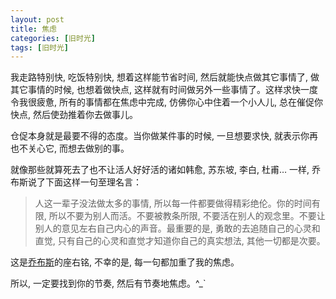 ```yaml
---
layout: post
title: 焦虑
categories: [旧时光]
tags: [旧时光]
---
```


我走路特别快, 吃饭特别快, 想着这样能节省时间, 然后就能快点做其它事情了, 做其它事情的时候, 也想着做快点, 这样就有时间做另外一些事情了。这样求快一度令我很疲惫, 所有的事情都在焦虑中完成, 仿佛你心中住着一个小人儿, 总在催促你快点, 然后使劲推着你去做事儿。

仓促本身就是最要不得的态度。当你做某件事的时候, 一旦想要求快, 就表示你再也不关心它, 而想去做别的事。

就像那些就算死去了也不让活人好好活的诸如韩愈, 苏东坡, 李白,  杜甫… 一样, 乔布斯说了下面这样一句至理名言：

> 人这一辈子没法做太多的事情, 所以每一件都要做得精彩绝伦。你的时间有限, 所以不要为别人而活。不要被教条所限, 不要活在别人的观念里。不要让别人的意见左右自己内心的声音。最重要的是, 勇敢的去追随自己的心灵和直觉, 只有自己的心灵和直觉才知道你自己的真实想法, 其他一切都是次要。

这是[乔布斯](https://zh.wikipedia.org/wiki/史蒂夫·乔布斯)的座右铭, 不幸的是, 每一句都加重了我的焦虑。

所以, 一定要找到你的节奏, 然后有节奏地焦虑。^_\`